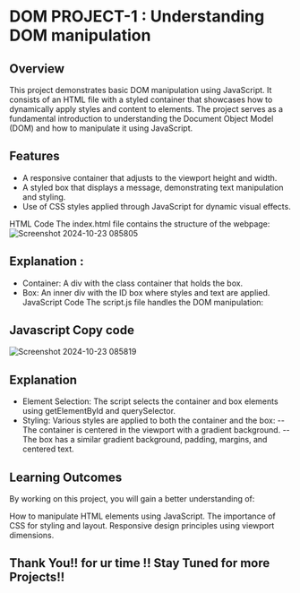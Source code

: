 # DOM PROJECT-1 : Understanding DOM manipulation # 

## Overview
  This project demonstrates basic DOM manipulation using JavaScript. It consists of an HTML file with a styled container that showcases how to dynamically apply styles and content to elements. The project serves as a fundamental introduction to understanding the Document Object Model (DOM) and how to manipulate it using JavaScript.

## Features
- A responsive container that adjusts to the viewport height and width.
- A styled box that displays a message, demonstrating text manipulation and styling.
- Use of CSS styles applied through JavaScript for dynamic visual effects.

HTML Code
The index.html file contains the structure of the webpage:
![Screenshot 2024-10-23 085805](https://github.com/user-attachments/assets/244e4461-e65d-4ae0-85c4-a90b43382ce3)

## Explanation : 
- Container: A div with the class container that holds the box.
- Box: An inner div with the ID box where styles and text are applied.
JavaScript Code
The script.js file handles the DOM manipulation:

## Javascript Copy code
![Screenshot 2024-10-23 085819](https://github.com/user-attachments/assets/6d42b19f-1b41-4a98-ba43-f2e0d564e914)

## Explanation
- Element Selection: The script selects the container and box elements using getElementById and querySelector.
- Styling: Various styles are applied to both the container and the box:
 -- The container is centered in the viewport with a gradient background.
-- The box has a similar gradient background, padding, margins, and centered text.



## Learning Outcomes
By working on this project, you will gain a better understanding of:

How to manipulate HTML elements using JavaScript.
The importance of CSS for styling and layout.
Responsive design principles using viewport dimensions.

## Thank You!! for ur time !! Stay Tuned for more Projects!!
